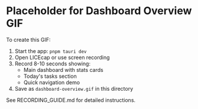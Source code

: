 # Placeholder for Dashboard Overview GIF

To create this GIF:
1. Start the app: `pnpm tauri dev`
2. Open LICEcap or use screen recording
3. Record 8-10 seconds showing:
   - Main dashboard with stats cards
   - Today's tasks section
   - Quick navigation demo
4. Save as `dashboard-overview.gif` in this directory

See RECORDING_GUIDE.md for detailed instructions.
